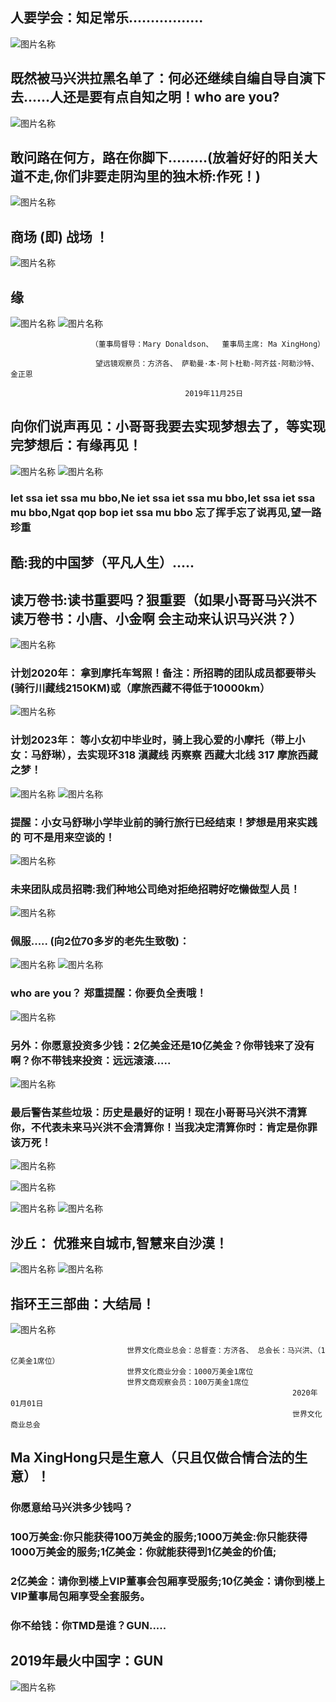 ##  人要学会：知足常乐.................
![图片名称](https://pic3.zhimg.com/v2-19c3a7927faf77d13e7aaa3094431754_r.jpg)
##  既然被马兴洪拉黑名单了：何必还继续自编自导自演下去......人还是要有点自知之明！who are you?
![图片名称](https://raw.githubusercontent.com/maxinghong/maxinghong.github.io/master/Road.jpg)
##  敢问路在何方，路在你脚下………(放着好好的阳关大道不走,你们非要走阴沟里的独木桥:作死！)
![图片名称](https://imgditan2012.cang.com/201205/02/2012050221300091217327.jpg)
##  商场 (即) 战场 ！ 
![图片名称](https://raw.githubusercontent.com/maxinghong/maxinghong.github.io/master/investor.jpg)
##  缘
![图片名称](https://raw.githubusercontent.com/maxinghong/maxinghong.github.io/master/TEAM.jpg)
![图片名称](https://raw.githubusercontent.com/maxinghong/maxinghong.github.io/master/Investment_fate.jpg)

                      （董事局督导：Mary Donaldson、  董事局主席: Ma XingHong）
                     
                       望远镜观察员：方济各、 萨勒曼·本·阿卜杜勒-阿齐兹·阿勒沙特、 金正恩
                       
                                           2019年11月25日
                                           
## 向你们说声再见：小哥哥我要去实现梦想去了，等实现完梦想后：有缘再见！
![图片名称](https://raw.githubusercontent.com/maxinghong/maxinghong.github.io/master/bye.jpg)
![图片名称](https://raw.githubusercontent.com/maxinghong/maxinghong.github.io/master/goodbye.jpg)  
###  Iet ssa iet ssa mu bbo,Ne iet ssa iet ssa mu bbo,Iet ssa iet ssa mu bbo,Ngat qop bop iet ssa mu bbo 忘了挥手忘了说再见,望一路珍重
 
##  酷:我的中国梦（平凡人生）.....

##  读万卷书:读书重要吗？狠重要（如果小哥哥马兴洪不读万卷书：小唐、小金啊 会主动来认识马兴洪？）
![图片名称](https://raw.githubusercontent.com/maxinghong/maxinghong.github.io/master/okbook.jpg)
### 计划2020年： 拿到摩托车驾照！备注：所招聘的团队成员都要带头(骑行川藏线2150KM)或（摩旅西藏不得低于10000km）
![图片名称](https://raw.githubusercontent.com/maxinghong/maxinghong.github.io/master/Three_rounds.jpg)
### 计划2023年： 等小女初中毕业时，骑上我心爱的小摩托（带上小女：马舒琳），去实现环318 滇藏线 丙察察 西藏大北线 317 摩旅西藏之梦！
![图片名称](https://raw.githubusercontent.com/maxinghong/maxinghong.github.io/master/2_Ma.jpg)
![图片名称](https://raw.githubusercontent.com/maxinghong/maxinghong.github.io/master/xz.jpg)
### 提醒：小女马舒琳小学毕业前的骑行旅行已经结束！梦想是用来实践的 可不是用来空谈的！
![图片名称](https://raw.githubusercontent.com/maxinghong/maxinghong.github.io/master/qhh.jpg)
### 未来团队成员招聘:我们种地公司绝对拒绝招聘好吃懒做型人员！
![图片名称](https://raw.githubusercontent.com/maxinghong/maxinghong.github.io/master/index.jpg)
### 佩服..... (向2位70多岁的老先生致敬)：
![图片名称](https://5b0988e595225.cdn.sohucs.com/images/20170906/b13118e100f346ce9bdade5ad8570c22.jpeg)
![图片名称](http://img.newmotor.com.cn/UploadFiles/2014-02/laoge/W020131016381299685842.jpg)

### who are you？ 郑重提醒：你要负全责哦！

![图片名称](https://timgsa.baidu.com/timg?image&quality=80&size=b9999_10000&sec=1575349486013&di=2efc8bb1c6c6892db47fbbb240c7d877&imgtype=0&src=http%3A%2F%2Fimg.bqatj.com%2Fimg%2F7c0cf7f7e46e44c5.jpg)

### 另外：你愿意投资多少钱：2亿美金还是10亿美金？你带钱来了没有啊？你不带钱来投资：远远滚滚.....
![图片名称](https://timgsa.baidu.com/timg?image&quality=80&size=b9999_10000&sec=1575518008740&di=68ca80ca296efb208aa26cf1df88d690&imgtype=0&src=http%3A%2F%2Fww2.sinaimg.cn%2Flarge%2F87417c60jw1f7l5b95bkkj20k00k0dhc.jpg)

### 最后警告某些垃圾：历史是最好的证明！现在小哥哥马兴洪不清算你，不代表未来马兴洪不会清算你！当我决定清算你时：肯定是你罪该万死！
![图片名称](https://raw.githubusercontent.com/maxinghong/maxinghong.github.io/master/loadring.jpg)

![图片名称](https://timgsa.baidu.com/timg?image&quality=80&size=b9999_10000&sec=1575603940034&di=1bd6a7e56921fb42fa013b6b9442f11f&imgtype=0&src=http%3A%2F%2F5b0988e595225.cdn.sohucs.com%2Fq_70%2Cc_zoom%2Cw_640%2Fimages%2F20180715%2Fd79c784474274455a696d62588fbd603.jpeg)

![图片名称](https://raw.githubusercontent.com/maxinghong/maxinghong.github.io/master/MaryDonaldson.jpg)
![图片名称](https://cn.bing.com/th?id=OIP.zbB-vOMQzyLe_Sf845RgHgHaHa&pid=Api&rs=1)
## 沙丘： 优雅来自城市,智慧来自沙漠！
![图片名称](http://pic24.nipic.com/20120926/4593363_150723648121_2.jpg)
![图片名称](https://raw.githubusercontent.com/maxinghong/maxinghong.github.io/master/fate_all.jpg)
## 指环王三部曲：大结局！
![图片名称](https://raw.githubusercontent.com/maxinghong/maxinghong.github.io/master/END.jpg)

                              世界文化商业总会：总督查：方济各、 总会长：马兴洪、（1亿美金1席位）
                              世界文化商业分会：1000万美金1席位
                              世界文商观察会员：100万美金1席位                                                                
                                                                   2020年01月01日
                                                                   世界文化商业总会
                              
## Ma XingHong只是生意人（只且仅做合情合法的生意）！
### 你愿意给马兴洪多少钱吗？
### 100万美金:你只能获得100万美金的服务;1000万美金:你只能获得1000万美金的服务;1亿美金：你就能获得到1亿美金的价值;
### 2亿美金：请你到楼上VIP董事会包厢享受服务;10亿美金：请你到楼上VIP董事局包厢享受全套服务。
### 你不给钱：你TMD是谁？GUN.....
## 2019年最火中国字：GUN
![图片名称](https://timgsa.baidu.com/timg?image&quality=80&size=b9999_10000&sec=1576816082291&di=9a63f934ab83d81995f55fdd51cdd347&imgtype=0&src=http%3A%2F%2F06imgmini.eastday.com%2Fmobile%2F20180818%2F20180818201047_e228489a2f40f53cf97af705291c001f_4.jpeg)
